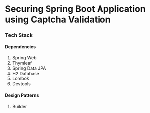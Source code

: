# Securing Spring Boot Application using Captcha Validation
### Tech Stack
#### Dependencies
1. Spring Web
2. Thymleaf
3. Spring Data JPA
4. H2 Database
5. Lombok
6. Devtools
#### Design Patterns
1. Builder